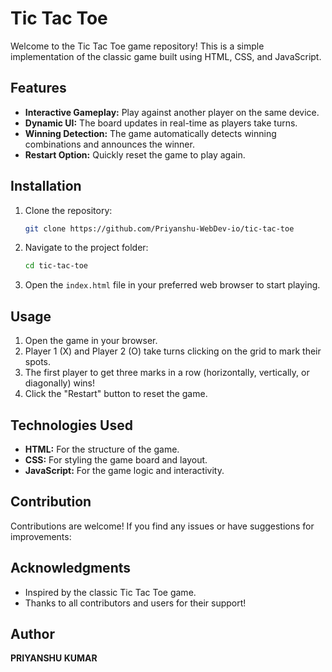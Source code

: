 # Tic Tac Toe

Welcome to the Tic Tac Toe game repository! This is a simple implementation of the classic game built using HTML, CSS, and JavaScript.

## Features

- **Interactive Gameplay:** Play against another player on the same device.
- **Dynamic UI:** The board updates in real-time as players take turns.
- **Winning Detection:** The game automatically detects winning combinations and announces the winner.
- **Restart Option:** Quickly reset the game to play again.

## Installation

1. Clone the repository:
   ```bash
   git clone https://github.com/Priyanshu-WebDev-io/tic-tac-toe
   ```
2. Navigate to the project folder:
   ```bash
   cd tic-tac-toe
   ```
3. Open the `index.html` file in your preferred web browser to start playing.

## Usage

1. Open the game in your browser.
2. Player 1 (X) and Player 2 (O) take turns clicking on the grid to mark their spots.
3. The first player to get three marks in a row (horizontally, vertically, or diagonally) wins!
4. Click the "Restart" button to reset the game.

## Technologies Used

- **HTML:** For the structure of the game.
- **CSS:** For styling the game board and layout.
- **JavaScript:** For the game logic and interactivity.

## Contribution

Contributions are welcome! If you find any issues or have suggestions for improvements:

## Acknowledgments

- Inspired by the classic Tic Tac Toe game.
- Thanks to all contributors and users for their support!

## Author
**PRIYANSHU KUMAR**

